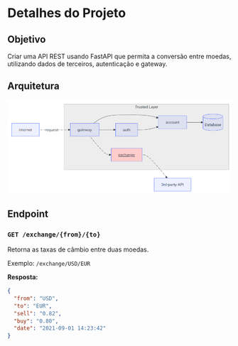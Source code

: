 # Detalhes do Projeto

## Objetivo
Criar uma API REST usando FastAPI que permita a conversão entre moedas, utilizando dados de terceiros, autenticação e gateway.

## Arquitetura

![Diagrama Arquitetural](image.png)

## Endpoint

### `GET /exchange/{from}/{to}`
Retorna as taxas de câmbio entre duas moedas.

Exemplo: `/exchange/USD/EUR`

**Resposta:**
```json
{
  "from": "USD",
  "to": "EUR",
  "sell": "0.82",
  "buy": "0.80",
  "date": "2021-09-01 14:23:42"
}
```
